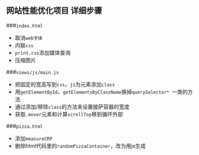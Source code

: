 ## 网站性能优化项目 详细步骤

###``index.html``
* 取消``web字体``
* 内联``css``
* ``print.css``添加媒体查询
* 压缩图片

###``views/js/main.js``
* 把固定的宽高写到``css``，``js``为元素添加``class``
* 用``getElementById``、``getElementsByClassName``换掉``querySelector* ``一类的方法
* 通过添加/移除``class``的方法来设置披萨容器的宽度
* 获取``.mover``元素和计算``scrollTop``移到循环外部

###``pizza.html``
* 添加``measureCRP``
* 删除html代码里的``randomPizzaContainer``，改为用js生成